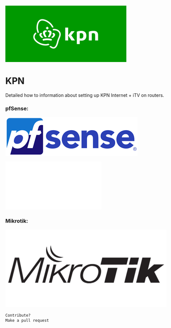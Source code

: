 ![KPN](images/home/logo-kpn.png)

# KPN
Detailed how to information about setting up KPN Internet + iTV on routers.


### pfSense:
![pfSense](images/home/logo-pfsense.png)

![pfSense without separate tv vlan](/pfSense.md)


### Mikrotik:
![Mikrotik](images/home/logo-mikrotik.jpg)













```
Contribute?
Make a pull request
```


